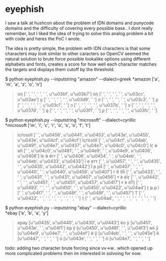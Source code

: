# eyephish

I saw a talk at hushcon about the problem of IDN domains and punycode
domains and the difficulty of covering every possible base.. I dont
really remember, but I liked the idea of trying to solve this analog
problem a bit with code and heres the PoC I wrote.

The idea is pretty simple, the problem with IDN characters is that
some characters may _look_ similar to other caracters so OpenCV seemed the 
natural solution to brute force possible lookalike options using different
alphabets and fonts, creates a score for how well each character matches
the targets and displays them cutoff by the threshold.



$ python eyephish.py  --inputstring "amazon" --dialect=greek
*amazon ['a', 'm', 'a', 'z', 'o', 'n']
>    οη [' ', ' ', ' ', ' ', u'\u03bf', u'\u03b7']
>    όή [' ', ' ', ' ', ' ', u'\u03cc', u'\u03ae']
>    ϙ  [' ', ' ', ' ', ' ', u'\u03d9', ' ']
>    σ  [' ', ' ', ' ', ' ', u'\u03c3', ' ']
>    ρ  [' ', ' ', ' ', ' ', u'\u03c1', ' ']
>    ͻ  [' ', ' ', ' ', ' ', u'\u037b', ' ']
>    ͽ  [' ', ' ', ' ', ' ', u'\u037d', ' ']
>    ϱ  [' ', ' ', ' ', ' ', u'\u03f1', ' ']
>    ϼ  [' ', ' ', ' ', ' ', u'\u03fc', ' ']


$ python eyephish.py  --inputstring "microsoft" --dialect=cyrillic  
*microsoft ['m', 'i', 'c', 'r', 'o', 's', 'o', 'f', 't']
> ісѓоѕоӏӏ [' ', u'\u0456', u'\u0441', u'\u0453', u'\u043e', u'\u0455', u'\u043e', u'\u04cf', u'\u04cf']
> ӏҫґӧзӧӀӀ [' ', u'\u04cf', u'\u04ab', u'\u0491', u'\u04e7', u'\u0437', u'\u04e7', u'\u04c0', u'\u04c0']
> Ӏҁ ө өІІ [' ', u'\u04c0', u'\u0481', ' ', u'\u04e9', ' ', u'\u04e9', u'\u0406', u'\u0406']
> Іє ӫ ӫгг [' ', u'\u0406', u'\u0454', ' ', u'\u04eb', ' ', u'\u04eb', u'\u0433', u'\u0433']
> ї  е етт [' ', u'\u0457', ' ', ' ', u'\u0435', ' ', u'\u0435', u'\u0442', u'\u0442']
> Ї  р ріЇ [' ', u'\u0407', ' ', ' ', u'\u0440', ' ', u'\u0440', u'\u0456', u'\u0407']
> г  б бЇі [' ', u'\u0433', ' ', ' ', u'\u0431', ' ', u'\u0431', u'\u0407', u'\u0456']
> т  ё ёїӷ [' ', u'\u0442', ' ', ' ', u'\u0451', ' ', u'\u0451', u'\u0457', u'\u04f7']
> ғ  ѐ ѐТҭ [' ', u'\u0493', ' ', ' ', u'\u0450', ' ', u'\u0450', u'\u0422', u'\u04ad']
> ӷ  ҏ ҏ ї [' ', u'\u04f7', ' ', ' ', u'\u048f', ' ', u'\u048f', ' ', u'\u0457']
> Т        [' ', u'\u0422', ' ', ' ', ' ', ' ', ' ', ' ', ' ']
> ҭ        [' ', u'\u04ad', ' ', ' ', ' ', ' ', ' ', ' ', ' ']

$ python eyephish.py  --inputstring "ebay" --dialect=cyrillic  
*ebay ['e', 'b', 'a', 'y']
>ерау [u'\u0435', u'\u0440', u'\u0430', u'\u0443']
>ёо ӱ [u'\u0451', u'\u043e', ' ', u'\u04f1']
>ѐҏ ӳ [u'\u0450', u'\u048f', ' ', u'\u04f3']
>өӧ ӯ [u'\u04e9', u'\u04e7', ' ', u'\u04ef']
>ӫ  ў [u'\u04eb', ' ', ' ', u'\u045e']
>ӗ    [u'\u04d7', ' ', ' ', ' ']
>о    [u'\u043e', ' ', ' ', ' ']
>ӧ    [u'\u04e7', ' ', ' ', ' ']

todo: adding two character brute forcing since vv->w.. which opened up more complicated problems
then im interested in solvoing for now.
